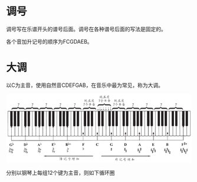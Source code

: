 # 调号

调号写在乐谱开头的谱号后面。调号在各种谱号后面的写法是固定的。

各个音加升记号的顺序为FCGDAEB。

# 大调

以C为主音，使用自然音CDEFGAB，在音乐中最为常见，称为大调。

![大调](../music_self_teach_tutorial_picture/music_main.png)

分别以钢琴上每组12个键为主音，则如下循环圈

